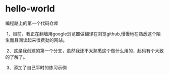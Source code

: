 # hello-world
编程路上的第一个代码仓库

  1、目前，我正在翻墙用google浏览器做翻译在浏览github,慢慢地在熟悉这个陌生而且阅读起来很费劲的网站。
  
  2、这是我创建的第一个分支，虽然我还不太熟悉这个做什么用的，起码有个大致的了解了。
  
  3、添加了自己平时的练习示例
